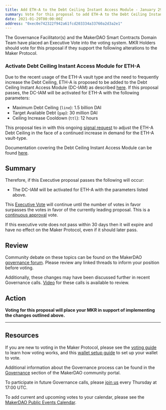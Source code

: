```yaml
---
title: Add ETH-A to the Debt Ceiling Instant Access Module - January 29, 2021
summary: Vote for this proposal to add ETH-A to the Debt Ceiling Instant Access Module
date: 2021-01-29T00:00:00Z
address: "0xec0e742322f942a61fcd203334a33760a2d3a2e1"
---
```

The Governance Facilitator(s) and the MakerDAO Smart Contracts Domain Team have placed an Executive Vote into the voting system. MKR Holders should vote for this proposal if they support the following alterations to the Maker Protocol.

### Activate Debt Ceiling Instant Access Module for ETH-A

Due to the recent usage of the ETH-A vault type and the need to frequently increase the Debt Ceiling, ETH-A is proposed to be added to the Debt Ceiling Instant Access Module (DC-IAM) as described [here](https://forum.makerdao.com/t/iam-dc-eth-a-parameters-27th-jan-2021/6235). If this proposal passes, the DC-IAM will be activated for ETH-A with the following parameters:

* Maximum Debt Ceiling (`line`): 1.5 billion DAI
* Target Available Debt (`gap`): 30 million DAI
* Ceiling Increase Cooldown (`ttl`): 12 hours

This proposal ties in with this ongoing [signal request](https://forum.makerdao.com/t/signal-request-adjust-eth-a-debt-ceiling-2021-03/6187) to adjust the ETH-A Debt Ceiling in the face of a continued increase in demand for the ETH-A vault-type.

Documentation covering the Debt Ceiling Instant Access Module can be found [here](https://community-development.makerdao.com/en/learn/governance/module-dciam).

## Summary

Therefore, if this Executive proposal passes the following will occur:
* The DC-IAM will be activated for ETH-A with the parameters listed above.

This [Executive Vote](https://community-development.makerdao.com/en/learn/governance/on-chain-gov) will continue until the number of votes in favor surpasses the votes in favor of the currently leading proposal. This is a [continuous approval](https://community-development.makerdao.com/en/learn/governance/how-voting-works) vote. 

If this executive vote does not pass within 30 days then it will expire and have no effect on the Maker Protocol, even if it should later pass. 

## Review

Community debate on these topics can be found on the MakerDAO [governance forum](https://forum.makerdao.com/). Please review any linked threads to inform your position before voting.

Additionally, these changes may have been discussed further in recent Governance calls. [Video](https://www.youtube.com/playlist?list=PLLzkWCj8ywWNq5-90-Id6VPSsrk4OWVan) for these calls is available to review.

## Action

**Voting for this proposal will place your MKR in support of implementing the changes outlined above.**

---

## Resources

If you are new to voting in the Maker Protocol, please see the [voting guide](https://community-development.makerdao.com/en/learn/governance/how-voting-works/) to learn how voting works, and this [wallet setup guide](https://community-development.makerdao.com/en/learn/governance/voting-setup/) to set up your wallet to vote.

Additional information about the Governance process can be found in the [Governance](https://community-development.makerdao.com/en/learn/governance) section of the MakerDAO community portal.

To participate in future Governance calls, please [join us](https://github.com/makerdao/community/tree/master/governance/governance-and-risk-meetings) every Thursday at 17:00 UTC.

To add current and upcoming votes to your calendar, please see the [MakerDAO Public Events Calendar](https://calendar.google.com/calendar/embed?src=makerdao.com_3efhm2ghipksegl009ktniomdk%40group.calendar.google.com&ctz=UTC&mode=week&showCalendars=0&showPrint=0).
